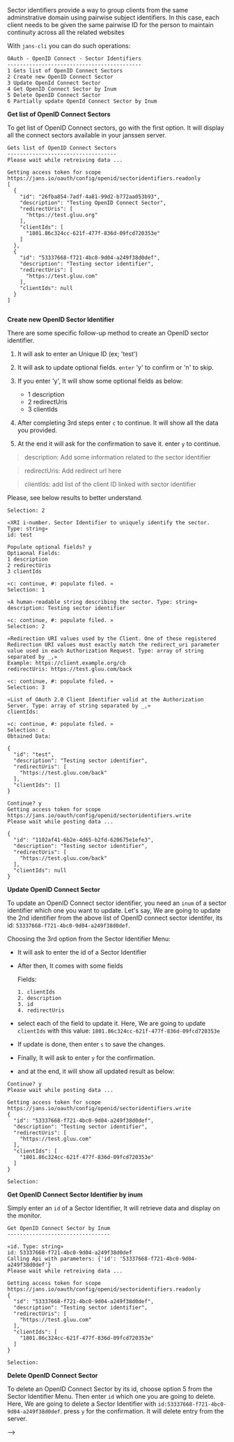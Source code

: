 
Sector identifiers provide a way to group clients from the same adminstrative domain using pairwise subject identifiers. In this case, each client needs to be given the same pairwise ID for the person to maintain continuity across all the related websites

With `jans-cli` you can do such operations:

```
OAuth - OpenID Connect - Sector Identifiers
-------------------------------------------
1 Gets list of OpenID Connect Sectors
2 Create new OpenID Connect Sector
3 Update OpenId Connect Sector
4 Get OpenID Connect Sector by Inum
5 Delete OpenID Connect Sector
6 Partially update OpenId Connect Sector by Inum
```

**Get list of OpenID Connect Sectors**

To get list of OpenID Connect sectors, go with the first option. It will display all the connect sectors available in your janssen server.

```
Gets list of OpenID Connect Sectors
-----------------------------------
Please wait while retreiving data ...

Getting access token for scope https://jans.io/oauth/config/openid/sectoridentifiers.readonly
[
  {
    "id": "26fba854-7adf-4a81-99d2-b772aa053b93",
    "description": "Testing OpenID Connect Sector",
    "redirectUris": [
      "https://test.gluu.org"
    ],
    "clientIds": [
      "1801.86c324cc-621f-477f-836d-09fcd720353e"
    ]
  },
  {
    "id": "53337668-f721-4bc0-9d04-a249f38d0def",
    "description": "Testing sector identifier",
    "redirectUris": [
      "https://test.gluu.com"
    ],
    "clientIds": null
  }
]


```

**Create new OpenID Sector Identifier**

There are some specific follow-up method to create an OpenID sector identifier.

1. It will ask to enter an Unique ID (ex; 'test')
2. It will ask to update optional fields. `enter` 'y' to confirm or 'n' to skip.
3. If you enter 'y', It will show some optional fields as below:

    - 1 description
    - 2 redirectUris
    - 3 clientIds

4. After completing 3rd steps enter `c` to continue. It will show all the data you provided.
5. At the end it will ask for the confirmation to save it. enter `y` to continue. 


> description: Add some information related to the sector identifier

> redirectUris: Add redirect url here

> clientIds: add list of the client ID linked with sector identifier

Please, see below results to better understand.

```
Selection: 2

«XRI i-number. Sector Identifier to uniquely identify the sector. Type: string»
id: test

Populate optional fields? y
Optiaonal Fields:
1 description
2 redirectUris
3 clientIds

«c: continue, #: populate filed. »
Selection: 1

«A human-readable string describing the sector. Type: string»
description: Testing sector identifier

«c: continue, #: populate filed. »
Selection: 2

«Redirection URI values used by the Client. One of these registered Redirection URI values must exactly match the redirect_uri parameter value used in each Authorization Request. Type: array of string separated by _,»
Example: https://client.example.org/cb
redirectUris: https://test.gluu.com/back

«c: continue, #: populate filed. »
Selection: 3

«List of OAuth 2.0 Client Identifier valid at the Authorization Server. Type: array of string separated by _,»
clientIds: 

«c: continue, #: populate filed. »
Selection: c
Obtained Data:

{
  "id": "test",
  "description": "Testing sector identifier",
  "redirectUris": [
    "https://test.gluu.com/back"
  ],
  "clientIds": []
}

Continue? y
Getting access token for scope https://jans.io/oauth/config/openid/sectoridentifiers.write
Please wait while posting data ...

{
  "id": "1102af41-6b2e-4d65-b2fd-620675e1efe3",
  "description": "Testing sector identifier",
  "redirectUris": [
    "https://test.gluu.com/back"
  ],
  "clientIds": null
}
```

**Update OpenID Connect Sector**

To update an OpenID Connect sector identifier, you need an `inum` of a sector identifier which one you want to update. Let's say, We are going to update the 2nd identifier from the above list of OpenID connect sector identifer, its id: `53337668-f721-4bc0-9d04-a249f38d0def`.

Choosing the 3rd option from the Sector Identifier Menu:
- It will ask to enter the id of a Sector Identifier
- After then, It comes with some fields

    Fields:
    
      1. clientIds
      2. description
      3. id
      4. redirectUris

- select each of the field to update it. Here, We are going to update `clientIds` with this value: `1801.86c324cc-621f-477f-836d-09fcd720353e`

- If update is done, then enter `s` to save the changes.
- Finally, It will ask to enter `y` for the confirmation. 
- and at the end, it will show all updated result as below:

```
Continue? y
Please wait while posting data ...

Getting access token for scope https://jans.io/oauth/config/openid/sectoridentifiers.write
{
  "id": "53337668-f721-4bc0-9d04-a249f38d0def",
  "description": "Testing sector identifier",
  "redirectUris": [
    "https://test.gluu.com"
  ],
  "clientIds": [
    "1801.86c324cc-621f-477f-836d-09fcd720353e"
  ]
}

Selection: 

```

**Get OpenID Connect Sector Identifier by inum**

Simply enter an `id` of a Sector Identifier, It will retrieve data and display on the monitor.


```
Get OpenID Connect Sector by Inum
---------------------------------

«id. Type: string»
id: 53337668-f721-4bc0-9d04-a249f38d0def
Calling Api with parameters: {'id': '53337668-f721-4bc0-9d04-a249f38d0def'}
Please wait while retreiving data ...

Getting access token for scope https://jans.io/oauth/config/openid/sectoridentifiers.readonly
{
  "id": "53337668-f721-4bc0-9d04-a249f38d0def",
  "description": "Testing sector identifier",
  "redirectUris": [
    "https://test.gluu.com"
  ],
  "clientIds": [
    "1801.86c324cc-621f-477f-836d-09fcd720353e"
  ]
}

Selection: 
```

**Delete OpenID Connect Sector**

To delete an OpenID Connect Sector by its id, choose option 5 from the Sector Identifier Menu. Then enter `id` which one you are going to delete. Here, We are going to delete a Sector Identifier with `id:53337668-f721-4bc0-9d04-a249f38d0def`. press `y` for the confirmation. It will delete entry from the server.

-->

